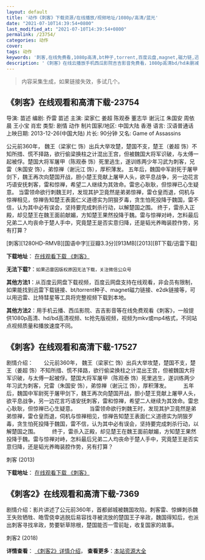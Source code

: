 ```yaml
---
layout: default
title: '动作《刺客》下载资源/在线播放/视频地址/1080p/高清/蓝光'
date: "2021-07-10T14:39:54+0800"
last_modified_at: "2021-07-10T14:39:54+0800"
permalink: /23754/
categories: 动作
cover:
tags: 动作
keywords: '刺客,在线免费看,1080p高清,bt种子,torrent,百度云盘,magnet,磁力链,迅雷下载资源'
description: '《刺客》在线云播放手机西瓜影院吉吉影音免费看，1080p高清bd/hd未删减完整版和tc抢先枪版，mkv/mp4格式，附带bt/torrent种子、magnet/磁力链、百度云盘、网盘资源迅雷下载链接'
---
```


>内容采集生成，如果链接失效，多试几个。


## 《刺客》在线观看和高清下载-23754

导演: 苗述 编剧: 乔雷 苗述 主演: 梁家仁 姜超 陈观泰 董志华 谢沅江 朱国安 周依晨 王小宝 肖宏 类型: 剧情 动作 制片国家/地区: 中国大陆 香港 语言: 汉语普通话 上映日期: 2013-12-26(中国大陆) 片长: 90分钟 又名: Game of Assassins

公元前360年， 魏王（梁家仁 饰）出兵大举攻楚，楚国不支，楚王（姜超 饰）不知所措、慌不择路，欲行偷梁换柱之计混出王宫，但被魏国大将军识破，与太傅一起被俘。楚国大将军屠甲（陈观泰 饰）死里逃生，遂训练两少年习武为刺客，兄雷（朱国安 饰），弟惊禅（谢沅江 饰），厚积薄发。 五年后，魏国中军尉死于屠甲剑下，魏王再次向楚国开战，胆小楚王竞献上屠甲人头，欲平息战争，另一边花言巧语安抚刺客，雷和惊禅，希望二人继续为其效命。雷忠心耿耿，但惊禅已心生疑意。 当雷领命欲行刺魏王时，发现其护卫竟然是弟弟惊禅，雷仓皇而退，伺机与惊禅相见，惊禅告知楚王表面仁义道德实为阴狠歹毒，贪生怕死投降于魏国，雷不信，认为其中必有误会，坚持要完成刺杀行动，以解楚国之围。 终于，雷杀入正殿，却见楚王在魏王面前献媚，方知楚王果然投降于魏。雷与惊禅对峙，怎料最后兄弟二人均丧命于楚人手中，究竟楚王是否实意归降，还是韬光养晦装腔作势，另有打算？


[刺客][1280HD-RMVB][国语中字][豆瓣3.3分][913MB][2013][BT下载/迅雷下载]

**下载地址**： [在线观看下载 《刺客》](https://www.btdx8.com/torrent/game_of_assassins_2013.html) 


**无法下载?**：`如果迅雷因版权原因无法下载，关注微信公众号 `

**其他方法1**：从百度云网盘下载视频，百度云网盘支持在线观看，非会员有限制，如果能找到迅雷下载链接、bt/torrent种子、magnet磁力链接、e2dk链接等，可以用迅雷、比特彗星等工具将完整视频下载到本地。

**其他方法2**：用手机云播、西瓜影院、吉吉影音等在线免费观看《刺客》，一般提供1080p高清、hd/bd高清视频、tc抢先版视频，视频为mkv或mp4格式，不同站点视频质量和播放速度不同。


## 《刺客》在线观看和高清下载-17527

剧情介绍：　　公元前360年， 魏王（梁家仁 饰）出兵大举攻楚，楚国不支，楚王（姜超 饰）不知所措、慌不择路，欲行偷梁换柱之计混出王宫，但被魏国大将军识破，与太傅一起被俘。楚国大将军屠甲（陈观泰 饰）死里逃生，遂训练两少年习武为刺客，兄雷（朱国安 饰），弟惊禅（谢沅江 饰），厚积薄发。  　　五年后，魏国中军尉死于屠甲剑下，魏王再次向楚国开战，胆小楚王竞献上屠甲人头，欲平息战争，另一边花言巧语安抚刺客，雷和惊禅，希望二人继续为其效命。雷忠心耿耿，但惊禅已心生疑意。  　　当雷领命欲行刺魏王时，发现其护卫竟然是弟弟惊禅，雷仓皇而退，伺机与惊禅相见，惊禅告知楚王表面仁义道德实为阴狠歹毒，贪生怕死投降于魏国，雷不信，认为其中必有误会，坚持要完成刺杀行动，以解楚国之围。  　　终于，雷杀入正殿，却见楚王在魏王面前献媚，方知楚王果然投降于魏。雷与惊禅对峙，怎料最后兄弟二人均丧命于楚人手中，究竟楚王是否实意归降，还是韬光养晦装腔作势，另有打算？


刺客 (2013)

**下载地址**： [在线观看下载 《刺客》](https://www.btbtdy.me/btdy/dy3549.html) 


## 《刺客2》在线观看和高清下载-7369

剧情介绍：影片讲述了公元前360年，首都邺城被魏国攻陷，刺客雷、惊蝉刺杀魏王失败牺牲、皓雪侥幸逃脱后易容找寻被流放的楚国王子芈政，魏国得知后，也派出刺客寻找芈政，势要斩草除根，楚国能否一雪前耻，收复国家的故事。


刺客2 (2018)

**详情查看**： [《刺客2》详情介绍](/movie/7369/)， **查看更多**：[本站资源大全](/movie/t/all/)

